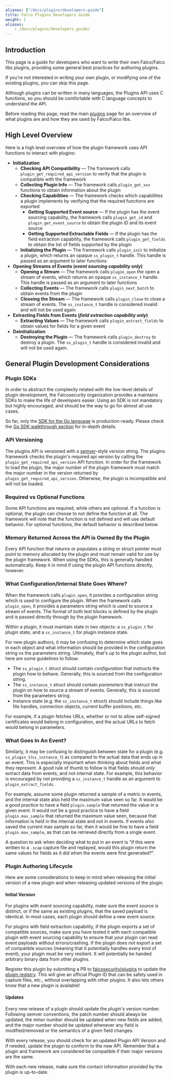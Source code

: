 ```yaml
---
aliases: ["/docs/plugins/developers-guide"]
title: Falco Plugins Developers Guide
weight: 1
aliases:
    - /docs/plugins/developers_guide/
---
```


## Introduction

This page is a guide for developers who want to write their own Falco/Falco libs plugins, providing some general best practices for authoring plugins.

If you're not interested in writing your own plugin, or modifying one of the existing plugins, you can skip this page.

Although plugins can be written in many languages, the Plugins API uses C functions, so you should be comfortable with C language concepts to understand the API.

Before reading this page, read the main [plugins](../../plugins) page for an overview of what plugins are and how they are used by Falco/Falco libs.

## High Level Overview

Here is a high level overview of how the plugin framework uses API functions to interact with plugins:

* **Initialization**
	* **Checking API Compatibility** — The framework calls `plugin_get_required_api_version` to verify that the plugin is compatible with the framework
	* **Collecting Plugin Info** — The framework calls `plugin_get_xxx` functions to obtain information about the plugin
	* **Checking Capabilities** — The framework checks which capabilities a plugin implements by verifying that the required functions are exported
		* **Getting Supported Event source** — If the plugin has the event sourcing capability, the framework calls `plugin_get_id` and  `plugin_get_event_source` to obtain the plugin ID and its event source
		* **Getting Supported Extractable Fields** — If the plugin has the field extraction capability, the framework calls `plugin_get_fields` to obtain the list of fields supported by the plugin
	* **Initializing the Plugin** — The framework calls `plugin_init` to initialize a plugin, which returns an opaque `ss_plugin_t` handle. This handle is passed as an argument to later functions
* **Opening Streams of Events (*event sourcing capability only*)**
	* **Opening a Stream** —  The framework calls `plugin_open` the open a stream of events, which returns an opaque `ss_instance_t` handle. This handle is passed as an argument to later functions
	* **Collecting Events** — The framework calls `plugin_next_batch` to obtain events from the plugin
	* **Closeing the Stream** — The framework calls `plugin_close` to close a stream of events. The `ss_instance_t` handle is considered invalid and will not be used again
* **Extracting Fields from Events (*field extraction capability only*)**
	* **Extracting Values** — The framework calls `plugin_extract_fields` to obtain values for fields for a given event
* **Deinitialization**
	* **Destroying the Plugin** — The framework calls `plugin_destroy` to destroy a plugin. The `ss_plugin_t` handle is considered invalid and will not be used again.

## General Plugin Development Considerations

### Plugin SDKs

In order to abstract the complexity related with the low-level details of plugin development, the Falcosecurity organization provides a maintains SDKs to make the life of developers easier. Using an SDK is not mandatory but highly encouraged, and should be the way to go for almost all use cases.

So far, only the [SDK for the Go language](https://github.com/falcosecurity/plugin-sdk-go) is production-ready. Please check the [Go SDK walkthrough section](/docs/plugins/go-sdk-walkthrough) for in-depth details.
### API Versioning

The plugins API is versioned with a [semver](https://semver.org/)-style version string. The plugins framework checks the plugin's required api version by calling the `plugin_get_required_api_version` API function. In order for the framework to load the plugin, the major number of the plugin framework must match the major number in the version returned by `plugin_get_required_api_version`. Otherwise, the plugin is incompatible and will not be loaded.

### Required vs Optional Functions

Some API functions are required, while others are optional. If a function is optional, the plugin can choose to not define the function at all. The framework will note that the function is not defined and will use default behavior. For optional functions, the default behavior is described below.

### Memory Returned Across the API is Owned By the Plugin

Every API function that returns or populates a string or struct pointer must point to memory allocated by the plugin and must remain valid for use by the plugin framework. When using the SDKs, this is generally handled automatically. Keep it in mind if using the plugin API functions directly, however.

### What Configuration/Internal State Goes Where?

When the framework calls `plugin_open`, it provides a configuration string which is used to configure the plugin. When the framework calls `plugin_open`, it provides a parameters string which is used to source a stream of events. The format of both text blocks is defined by the plugin and is passed directly through by the plugin framework.

Within a plugin, it must maintain state in two objects: a `ss_plugin_t` for plugin state, and a `ss_instance_t` for plugin instance state.

For new plugin authors, it may be confusing to determine which state goes in each object and what information should be provided in the configuration string vs the parameters string. Ultimately, that's up to the plugin author, but here are some guidelines to follow:

* The `ss_plugin_t` struct should contain *configuration* that instructs the plugin how to behave. Generally, this is sourced from the configuration string.
* The `ss_instance_t` struct should contain *parameters* that instruct the plugin on how to source a stream of events. Generally, this is sourced from the parameters string.
* Instance state (e.g. the `ss_instance_t` struct) should include things like file handles, connection objects, current buffer positions, etc.

For example, if a plugin fetches URLs, whether or not to allow self-signed certificates would belong in configuration, and the actual URLs to fetch would belong in parameters.

### What Goes In An Event?

Similarly, it may be confusing to distinguish between state for a plugin (e.g. `ss_plugin_t`/`ss_instance_t`) as compared to the actual data that ends up in an event. This is especially important when thinking about fields and what they represent. A good rule of thumb to follow is that fields should *only* extract data from events, and not internal state. For example, this behavior is encouraged by *not* providing a `ss_instance_t` handle as an argument to `plugin_extract_fields`.

For example, assume some plugin returned a sample of a metric in events, and the internal state also held the maximum value seen so far. It would be a good practice to have a field `plugin.sample` that returned the value in a given event. It would *not* be a good practice to have a field `plugin.max_sample` that returned the maximum value seen, because that information is held in the internal state and not in events. If events *also* saved the current max sample so far, then it would be fine to have a field `plugin.max_sample`, as that can be retrieved directly from a single event.

A question to ask when deciding what to put in an event is "if this were written to a `.scap` capture file and replayed, would this plugin return the same values for fields as it did when the events were first generated?".

### Plugin Authoring Lifecycle

Here are some considerations to keep in mind when releasing the initial version of a new plugin and when releasing updated versions of the plugin.

#### Initial Version

For plugins with event sourcing capability, make sure the event source is distinct, or if the same as existing plugins, that the saved payload is identical. In most cases, each plugin should define a new event source.

For plugins with field extraction capability, if the plugin exports a set of compatible sources, make sure you have tested it with each compatible plugin with event sourcing capability to ensure that your plugin can read event payloads without errors/crashing. If the plugin does *not* export a set of compatible sources (meaning that it potentially handles every kind of event), your plugin must be very resilient. It will potentially be handed arbitrary binary data from other plugins.

Register this plugin by submitting a PR to [falcosecurity/plugins](https://github.com/falcosecurity/plugins) to update the [plugin registry](https://github.com/falcosecurity/plugins/blob/master/registry.yaml). This will give an official Plugin ID that can be safely used in capture files, etc., without overlapping with other plugins. It also lets others know that a new plugin is available!

#### Updates

Every new release of a plugin should update the plugin's version number. Following semver conventions, the patch number should always be updated, the minor number should be updated when new fields are added, and the major number should be updated whenever any field is modified/removed or the semantics of a given field changes.

With every release, you should check for an updated Plugin API Version and if needed, update the plugin to conform to the new API. Remember that a plugin and framework are considered be compatible if their major versions are the same.

With each new release, make sure the contact information provided by the plugin is up-to-date.


